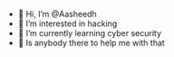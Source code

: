 - 👋 Hi, I’m @Aasheedh
- 👀 I’m interested in hacking 
- 🌱 I’m currently learning cyber security
- 💞️ Is anybody there to help me with that


<!---
Aasheedh/Aasheedh is a ✨ special ✨ repository because its `README.md` (this file) appears on your GitHub profile.
You can click the Preview link to take a look at your changes.
--->
